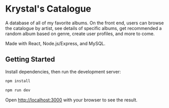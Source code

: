 # Krystal's Catalogue

A database of all of my favorite albums. On the front end, users can browse the catalogue by artist, see details of specific albums, get recommended a random album based on genre, create user profiles, and more to come. 

Made with React, Node.js/Express, and MySQL.

## Getting Started

Install dependencies, then run the development server:

```bash
npm install

npm run dev
```

Open [http://localhost:3000](http://localhost:3000) with your browser to see the result.
